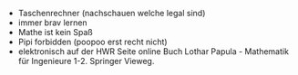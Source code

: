 - Taschenrechner (nachschauen welche legal sind)
- immer brav lernen
- Mathe ist kein Spaß
- Pipi forbidden (poopoo erst recht nicht)
- elektronisch auf der HWR Seite online Buch Lothar Papula - Mathematik für Ingenieure 1-2. Springer Vieweg.
